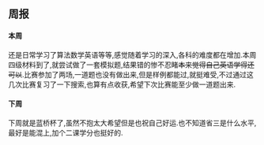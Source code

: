 ## 周报
#### 本周
还是日常学习了算法数学英语等等,感觉随着学习的深入,各科的难度都在增加.本周四级材料到了,就尝试做了一套模拟题,结果错的惨不忍睹~~本来觉得自己英语学得还可以~~.比赛参加了两场,一道题也没有做出来,但是样例都能过,就挺难受,不过通过这几次比赛复习了一下搜索,也算有点收获,希望下次比赛能至少做一道题出来.
#### 下周
下周就是蓝桥杯了,虽然不抱太大希望但是也祝自己好运.也不知道省三是什么水平,最好是能混上,加个二课学分也挺好的.
